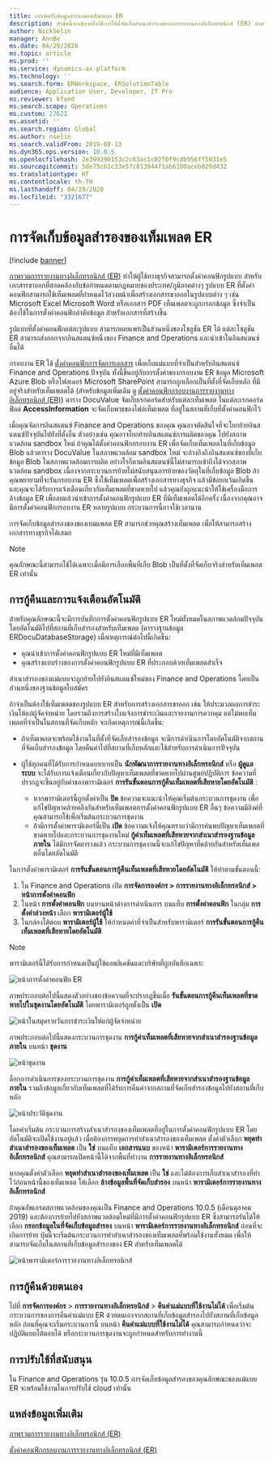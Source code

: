 ```yaml
---
title: การจัดเก็บข้อมูลสำรองของเท็มเพลต ER
description: หัวข้อนี้จะอธิบายถึงวิธีการใช้ที่จัดเก็บสำเนาสำรองของการรายงานทางอิเล็กทรอนิกส์ (ER) สำหรับการกู้คืนเท็มเพลต
author: NickSelin
manager: AnnBe
ms.date: 04/29/2020
ms.topic: article
ms.prod: ''
ms.service: dynamics-ax-platform
ms.technology: ''
ms.search.form: ERWorkspace, ERSolutionTable
audience: Application User, Developer, IT Pro
ms.reviewer: kfend
ms.search.scope: Operations
ms.custom: 27621
ms.assetid: ''
ms.search.region: Global
ms.author: nselin
ms.search.validFrom: 2019-08-13
ms.dyn365.ops.version: 10.0.5
ms.openlocfilehash: 2e399290153c2c63ac1c02f0f9cdb956ff5031e5
ms.sourcegitcommit: 5de75c61c33e57c813944f1ab6100aceb020d432
ms.translationtype: HT
ms.contentlocale: th-TH
ms.lasthandoff: 04/29/2020
ms.locfileid: "3321677"
---
```

# <a name="backup-storage-of-er-templates"></a>การจัดเก็บข้อมูลสำรองของเท็มเพลต ER

[!include [banner](../includes/banner.md)]

[ภาพรวมการรายงานทางอิเล็กทรอนิกส์ (ER)](general-electronic-reporting.md) ทำให้ผู้ใช้ทางธุรกิจสามารถตั้งค่าคอนฟิกรูปแบบ สำหรับเอกสารขาออกที่สอดคล้องกับข้อกำหนดตามกฎหมายของประเทศ/ภูมิภาคต่างๆ รูปแบบ ER ที่ตั้งค่าคอนฟิกสามารถใช้เท็มเพลตที่กำหนดไว้ล่วงหน้าเพื่อสร้างเอกสารขาออกในรูปแบบต่าง ๆ เช่น Microsoft Excel Microsoft Word หรือเอกสาร PDF เท็มเพลตจะถูกกรอกข้อมูล ซึ่งจำเป็นต้องใช้ในการตั้งค่าคอนฟิกลำดับข้อมูล สำหรับเอกสารที่สร้างขึ้น

รูปแบบที่ตั้งค่าคอนฟิกแต่ละรูปแบบ สามารถเผยแพร่เป็นส่วนหนึ่งของโซลูชัน ER ได้ แต่ละโซลูชัน ER สามารถส่งออกจากอินสแตนซ์หนึ่งของ Finance and Operations และนำเข้าในอินสแตนซ์อื่นได้

กรอบงาน ER ใช้ [ตั้งค่าคอนฟิกการจัดการเอกสาร](../../fin-ops/organization-administration/configure-document-management.md) เพื่อเก็บแม่แบบที่จำเป็นสำหรับอินสแตนซ์ Finance and Operations ปัจจุบัน ทั้งนี้ขึ้นอยู่กับการตั้งค่าของกรอบงาน ER ข้อมูล Microsoft Azure Blob หรือโฟลเดอร์ Microsoft SharePoint สามารถถูกเลือกเป็นที่ตั้งที่จัดเก็บหลัก ที่มีอยู่จริงสำหรับเท็มเพลตได้ (สำหรับข้อมูลเพิ่มเติม ดู [ตั้งค่าคอนฟิกกรอบงานการรายงานทางอิเล็กทรอนิกส์ (ER)](electronic-reporting-er-configure-parameters.md)) ตาราง DocuValue จัดเก็บเรกคอร์ดสำหรับแต่ละเท็มเพลต ในแต่ละเรกคอร์ด ฟิลด์ **AccessInformation** จะจัดเก็บพาธของไฟล์เท็มเพลต ที่อยู่ในสถานที่เก็บที่ตั้งค่าคอนฟิกไว้

เมื่อคุณจัดการอินสแตนซ์ Finance and Operations ของคุณ คุณอาจตัดสินใจที่จะโยกย้ายอินสแตนซ์ปัจจุบันไปยังที่ตั้งอื่น ตัวอย่างเช่น คุณอาจโยกย้ายอินสแตนซ์การผลิตของคุณ ไปยังสภาพแวดล้อม sandbox ใหม่ ถ้าคุณได้ตั้งค่าคอนฟิกกรอบงาน ER เพื่อจัดเก็บเท็มเพลตในที่เก็บข้อมูล Blob แล้วตาราง DocuValue ในสภาพแวดล้อม sandbox ใหม่ จะอ้างอิงถึงอินสแตนซ์ของที่เก็บข้อมูล Blob ในสภาพแวดล้อมการผลิต อย่างไรก็ตามอินสแตนซ์นี้ไม่สามารถเข้าถึงได้จากสภาพแวดล้อม sandbox เนื่องจากกระบวนการย้ายไม่สนับสนุนการย้ายของวัตถุในที่เก็บข้อมูล Blob ถ้าคุณพยายามที่จะรันกรอบงาน ER ซึ่งใช้เท็มเพลตเพื่อสร้างเอกสารทางธุรกิจ แล้วมีข้อยกเว้นเกิดขึ้น และคุณจะได้รับการแจ้งเตือนเกี่ยวกับเท็มเพลตที่ขาดหายไป แล้วคุณยังถูกแนะนำให้ใช้เครื่องมือการล้างข้อมูล ER เพื่อลบแล้วนำเข้าการตั้งค่าคอนฟิกรูปแบบ ER ที่มีเท็มเพลตได้อีกครั้ง เนื่องจากคุณอาจมีการตั้งค่าคอนฟิกกรอบงาน ER หลายรูปแบบ กระบวนการนี้อาจใช้เวลานาน

การจัดเก็บข้อมูลสำรองของของเทมแพลต ER สามารถช่วยคุณสร้างเท็มเพลต เพื่อให้สามารถสร้างเอกสารทางธุรกิจได้เสมอ

> [!NOTE]
> คุณลักษณะนี้สามารถใช้ได้เฉพาะเมื่อมีการเลือกพื้นที่เก็บ Blob เป็นที่ตั้งที่จัดเก็บจริงสำหรับเท็มเพลต ER เท่านั้น

## <a name="automated-recovery-and-notification"></a>การกู้คืนและการแจ้งเตือนอัตโนมัติ

สำหรับคุณลักษณะนี้จะมีการบันทึกการตั้งค่าคอนฟิกรูปแบบ ER ใหม่ทั้งหมดในสภาพแวดล้อมปัจจุบันโดยอัตโนมัติไปที่สถานที่เก็บสำรองสำหรับเท็มเพลต (ตารางฐานข้อมูล ERDocuDatabaseStorage) เมื่อเหตุการณ์ต่อไปนี้เกิดขึ้น:

- คุณนำเข้าการตั้งค่าคอนฟิกรูปแบบ ER ใหม่ที่มีเท็มเพลต
- คุณสร้างแบบร่างของการตั้งค่าคอนฟิกรูปแบบ ER ที่ประกอบด้วยเท็มเพลตสำเร็จ

สำเนาสำรองของแม่แบบจะถูกย้ายไปยังอินสแตนซ์ใหม่ของ Finance and Operations โดยเป็นส่วนหนึ่งของฐานข้อมูลใบสมัคร

ถ้าจำเป็นต้องใช้เท็มเพลตของรูปแบบ ER สำหรับการสร้างเอกสารขาออก เช่น ให้ประมวลผลการชำระเงินให้แก่ผู้จัดจำหน่าย โดยรวมถึงการสร้างใบแจ้งการชำระเงินและรายงานการควบคุม แต่ไม่พบเท็มเพลตที่จำเป็นในสถานที่จัดเก็บหลัก จะเกิดเหตุการณ์นี้เกิดขึ้น:

- ถ้าเท็มเพลตจะพร้อมใช้งานในที่ตั้งที่จัดเก็บสำรองข้อมูล จะมีการดำเนินการโดยอัตโนมัติจากสถานที่จัดเก็บสำรองข้อมูล โดยคืนค่าไปที่สถานที่เก็บหลักและใช้สำหรับการดำเนินการปัจจุบัน
- ผู้ใช้ทุกคนที่ได้รับการกำหนดบทบาทเป็น **นักพัฒนาการรายงานทางอิเล็กทรอนิกส์** หรือ **ผู้ดูแลระบบ** จะได้รับการแจ้งเตือนเกี่ยวกับปัญหาเท็มเพลตที่ขาดหายไปผ่านศูนย์ปฏิบัติการ ข้อความที่ปรากฏจะขึ้นอยู่กับค่าของพารามิเตอร์ **การรันขั้นตอนการกู้คืนเท็มเพลตที่เสียหายโดยอัตโนมัติ** :

    - หากพารามิเตอร์นี้ถูกตั้งค่าเป็น **ปิด** ข้อความจะแนะนำให้คุณเริ่มต้นกระบวนการชุดงาน เพื่อแก้ไขปัญหาคล้ายคลึงกันสำหรับเท็มเพลตการตั้งค่าคอนฟิกรูปแบบ ER อื่นๆ ข้อความมีลิงค์ที่คุณสามารถใช้เพื่อเริ่มต้นกระบวนการชุดงาน
    - ถ้ามีการตั้งค่าพารามิเตอร์นี้เป็น **เปิด** ข้อความแจ้งให้คุณทราบว่ามีการค้นพบปัญหาเท็มเพลตที่ขาดหายไปและกระบวนการชุดงานใหม่ **กู้ค่าเท็มเพลตที่เสียหายจากสำเนาสำรองฐานข้อมูลภายใน** ได้มีการจัดตารางแล้ว กระบวนการชุดงานนี้จะแก้ไขปัญหาที่คล้ายกันสำหรับเท็มเพลตอื่นโดยอัตโนมัติ

ในการตั้งค่าพารามิเตอร์ **การรันขั้นตอนการกู้คืนเท็มเพลตที่เสียหายโดยอัตโนมัติ** ให้ทำตามขั้นตอนนี้:

1. ใน Finance and Operations เปิด **การจัดการองค์กร \> การรายงานทางอิเล็กทรอนิกส์ \> หน้าการตั้งค่าคอนฟิก**
2. ในหน้า **การตั้งค่าคอนฟิก** บนบานหน้าต่างการดำเนินการ บนแท็บ **การตั้งค่าคอนฟิก** ในกลุ่ม **การตั้งค่าล่วงหน้า** เลือก **พารามิเตอร์ผู้ใช้**
3. ในกล่องโต้ตอบ **พารามิเตอร์ผู้ใช้** ให้กำหนดค่าที่จำเป็นสำหรับพารามิเตอร์ **การรันขั้นตอนการกู้คืนเท็มเพลตที่เสียหายโดยอัตโนมัติ**

> [!NOTE]
> พารามิเตอร์นี้ได้รับการกำหนดเป็นผู้ใช้แอพลิเคชันและบริษัทที่ถูกบันทึกเฉพาะ

![หน้าการตั้งค่าคอนฟิก ER](./media/GER-BackupTemplates-1.png)

ภาพประกอบต่อไปนี้แสดงตัวอย่างของข้อความที่จะปรากฏขึ้นเมื่อ **รันขั้นตอนการกู้คืนเท็มเพลตที่ขาดหายไปในชุดงานโดยอัตโนมัติ** โดยพารามิเตอร์ถูกตั้งเป็น **เปิด**

![หน้าในสมุดรายวันการชำระเงินให้แก่ผู้จัดจำหน่าย](./media/GER-BackupTemplates-2.png)

ภาพประกอบต่อไปนี้แสดงกระบวนการชุดงาน **การกู้ค่าเท็มเพลตที่เสียหายจากสำเนาสำรองฐานข้อมูลภายใน** บนหน้า **ชุดงาน**

![หน้าชุดงาน](./media/GER-BackupTemplates-3.png)

ล็อกการดำเนินการของกระบวนการชุดงาน **การกู้ค่าเท็มเพลตที่เสียหายจากสำเนาสำรองฐานข้อมูลภายใน** รวมถึงข้อมูลเกี่ยวกับเท็มเพลตที่ได้รับการคืนค่าจากสถานที่จัดเก็บสำรองข้อมูลไปยังสถานที่เก็บหลัก

![หน้าประวัติชุดงาน](./media/GER-BackupTemplates-4.png)

โดยค่าเริ่มต้น กระบวนการสร้างสำเนาสำรองของเท็มเพลตที่อยู่ในการตั้งค่าคอนฟิกรูปแบบ ER โดยอัตโนมัติจะเปิดใช้งานอยู่แล้ว เมื่อต้องการหยุดการทำสำเนาสำรองของเท็มเพลต ตั้งค่าตัวเลือก **หยุดทำสำเนาสำรองของเท็มเพลต** เป็น **ใช่** บนแท็บ **เอกสารแนบ** ของหน้า **พารามิเตอร์การรายงานทางอิเล็กทรอนิกส์** คุณสามารถเปิดหน้านี้ได้จากพื้นที่ทำงาน **การรายงานทางอิเล็กทรอนิกส์**

หากคุณตั้งค่าตัวเลือก **หยุดทำสำเนาสำรองของเท็มเพลต** เป็น **ใช่** และไม่ต้องการเก็บสำเนาสำรองที่ทำไว้ก่อนหน้านี้ของเท็มเพลต ให้เลือก **ล้างข้อมูลพื้นที่จัดเก็บสำรอง** บนหน้า **พารามิเตอร์การรายงานทางอิเล็กทรอนิกส์**

ถ้าคุณอัพเกรดสภาพแวดล้อมของคุณเป็น Finance and Operations 10.0.5 (เดือนตุลาคม 2019) และต้องการย้ายไปยังสภาพแวดล้อมใหม่ที่มีการตั้งค่าคอนฟิกรูปแบบ ER ซึ่งสามารถรันได้ให้เลือก **กรอกข้อมูลในที่จัดเก็บข้อมูลสำรอง** บนหน้า **พารามิเตอร์การรายงานทางอิเล็กทรอนิกส์** ก่อนที่จะเกิดการย้าย ปุ่มนี้จะเริ่มต้นกระบวนการทำสำเนาสำรองของเท็มเพลตที่พร้อมใช้งานทั้งหมด เพื่อให้สามารถจัดเก็บในสถานที่เก็บข้อมูลสำรองของ ER สำหรับเท็มเพลตได้

![หน้าพารามิเตอร์การรายงานทางอิเล็กทรอนิกส์](./media/GER-BackupTemplates-5.png)

## <a name="manual-recovery"></a>การกู้คืนด้วยตนเอง

ไปที่ **การจัดการองค์กร** \> **การรายงานทางอิเล็กทรอนิกส์** \> **คืนค่าแม่แบบที่ใช้งานไม่ได้** เพื่อเริ่มต้นกระบวนการของการคืนค่าแม่แบบ ER ด้วยตนเองจากสถานที่เก็บข้อมูลสํารองไปยังสถานที่เก็บข้อมูลหลัก ก่อนที่คุณจะเริ่มกระบวนการนี้ บนหน้า **คืนค่าแม่แบบที่ใช้งานไม่ได้** คุณสามารถกำหนดว่าจะปฏิบัติแบบโต้ตอบได้ หรือกระบวนการชุดงานจะถูกกำหนดสำหรับการทำงานนี้

## <a name="supported-deployments"></a>การปรับใช้ที่สนับสนุน

ใน Finance and Operations รุ่น 10.0.5 การจัดเก็บข้อมูลสำรองของคุณลักษณะของแม่แบบ ER จะพร้อมใช้งานในการปรับใช้ cloud เท่านั้น

## <a name="additional-resources"></a>แหล่งข้อมูลเพิ่มเติม

[ภาพรวมการรายงานทางอิเล็กทรอนิกส์ (ER)](general-electronic-reporting.md)

[ตั้งค่าคอนฟิกกรอบงานการรายงานทางอิเล็กทรอนิกส์ (ER)](electronic-reporting-er-configure-parameters.md)
